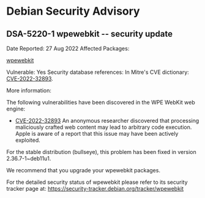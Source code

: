 
Debian Security Advisory
========================


DSA-5220-1 wpewebkit -- security update
---------------------------------------



Date Reported:
27 Aug 2022
Affected Packages:

[wpewebkit](https://packages.debian.org/src:wpewebkit)

Vulnerable:
Yes
Security database references:
In Mitre's CVE dictionary: [CVE-2022-32893](https://security-tracker.debian.org/tracker/CVE-2022-32893).  

More information:

The following vulnerabilities have been discovered in the WPE WebKit
web engine:


* [CVE-2022-32893](https://security-tracker.debian.org/tracker/CVE-2022-32893)
An anonymous researcher discovered that processing maliciously
 crafted web content may lead to arbitrary code execution. Apple is
 aware of a report that this issue may have been actively
 exploited.


For the stable distribution (bullseye), this problem has been fixed in
version 2.36.7-1~deb11u1.


We recommend that you upgrade your wpewebkit packages.


For the detailed security status of wpewebkit please refer to
its security tracker page at:
<https://security-tracker.debian.org/tracker/wpewebkit>





